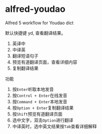 # alfred-youdao
Alfred 5 workflow for Youdao dict

默认快捷键 yd, 查看翻译结果。

1. 英译中
2. 中译英
3. 翻译短语句子
4. 预览有道翻译页面，查看详细内容
5. 复制翻译结果

功能

1. 按`Enter`听取本地发音
2. 按`Control + Enter`在线发音
3. 按`Command + Enter`本地发音
4. 按`Option + Enter`复制翻译结果
5. 按`Shift`预览有道翻译页面
6. 选中文字，双击`Option`进行翻译
7. 中译英时，选中英文结果按`Tab`查看详细解释
